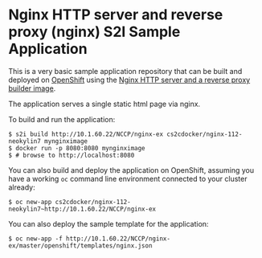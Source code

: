# Nginx HTTP server and reverse proxy (nginx) S2I Sample Application

This is a very basic sample application repository that can be built and deployed
on [OpenShift](https://www.openshift.com) using the [Nginx HTTP server and a reverse proxy builder image](http://10.1.60.22/NCCP/nginx-container).

The application serves a single static html page via nginx.

To build and run the application:

```
$ s2i build http://10.1.60.22/NCCP/nginx-ex cs2cdocker/nginx-112-neokylin7 mynginximage
$ docker run -p 8080:8080 mynginximage
$ # browse to http://localhost:8080
```

You can also build and deploy the application on OpenShift, assuming you have a
working `oc` command line environment connected to your cluster already:

`$ oc new-app cs2cdocker/nginx-112-neokylin7~http://10.1.60.22/NCCP/nginx-ex`

You can also deploy the sample template for the application:

`$ oc new-app -f http://10.1.60.22/NCCP/nginx-ex/master/openshift/templates/nginx.json`
